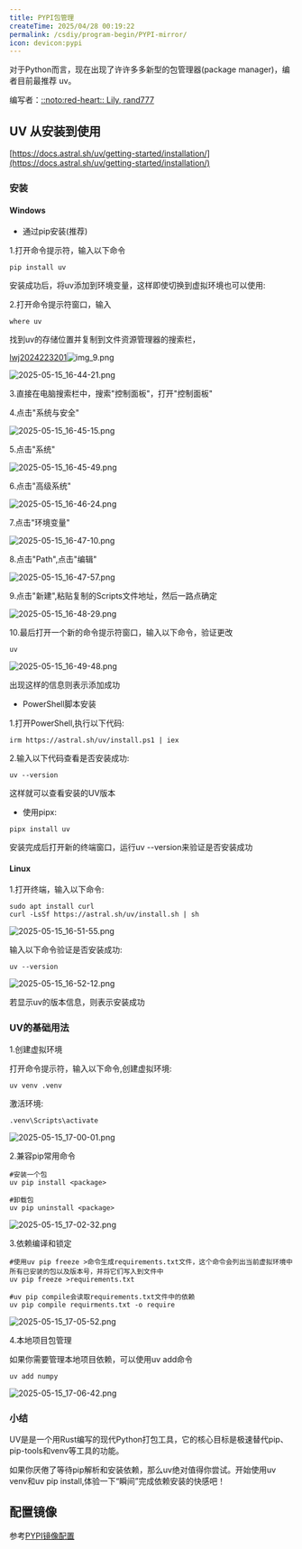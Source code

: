 ```yaml
---
title: PYPI包管理
createTime: 2025/04/28 00:19:22
permalink: /csdiy/program-begin/PYPI-mirror/
icon: devicon:pypi
---
```


对于Python而言，现在出现了许许多多新型的包管理器(package manager)，编者目前最推荐 uv。

编写者：[::noto:red-heart:: Lily, rand777  ](/friends/persons/)                        




## UV 从安装到使用

[https://docs.astral.sh/uv/getting-started/installation/](https://docs.astral.sh/uv/getting-started/installation/)
### 安装

#### Windows
* 通过pip安装(推荐)

1.打开命令提示符，输入以下命令

```shell
pip install uv
```
安装成功后，将uv添加到环境变量，这样即使切换到虚拟环境也可以使用:

2.打开命令提示符窗口，输入

```shell
where uv
```
找到uv的存储位置并复制到文件资源管理器的搜索栏，

[lwj2024223201](../../../../../../../../../java%E6%95%B0%E6%8D%AE%E5%AD%98%E6%94%BE/untitled2222222222/lwj2024223201)![img_9.png](img_9.png)

![2025-05-15_16-44-21.png](../../../../.vuepress/public/src/2025-05-15_16-44-21.png)

3.直接在电脑搜索栏中，搜索"控制面板"，打开"控制面板"

4.点击"系统与安全"

![2025-05-15_16-45-15.png](../../../../.vuepress/public/src/2025-05-15_16-45-15.png)

5.点击"系统"

![2025-05-15_16-45-49.png](../../../../.vuepress/public/src/2025-05-15_16-45-49.png)

6.点击"高级系统"

![2025-05-15_16-46-24.png](../../../../.vuepress/public/src/2025-05-15_16-46-24.png)

7.点击"环境变量"

![2025-05-15_16-47-10.png](../../../../.vuepress/public/src/2025-05-15_16-47-10.png)

8.点击"Path",点击"编辑"

![2025-05-15_16-47-57.png](../../../../.vuepress/public/src/2025-05-15_16-47-57.png)

9.点击"新建",粘贴复制的Scripts文件地址，然后一路点确定

![2025-05-15_16-48-29.png](../../../../.vuepress/public/src/2025-05-15_16-48-29.png)

10.最后打开一个新的命令提示符窗口，输入以下命令，验证更改

```shell
uv
```

![2025-05-15_16-49-48.png](../../../../.vuepress/public/src/2025-05-15_16-49-48.png)

出现这样的信息则表示添加成功

* PowerShell脚本安装

1.打开PowerShell,执行以下代码:

```shell
irm https://astral.sh/uv/install.ps1 | iex
```
2.输入以下代码查看是否安装成功:

```shell
uv --version
```

这样就可以查看安装的UV版本

* 使用pipx:

```shell
pipx install uv
```

安装完成后打开新的终端窗口，运行uv --version来验证是否安装成功

#### Linux 

1.打开终端，输入以下命令:

```shell
sudo apt install curl
curl -LsSf https://astral.sh/uv/install.sh | sh
```

![2025-05-15_16-51-55.png](../../../../.vuepress/public/src/2025-05-15_16-51-55.png)

输入以下命令验证是否安装成功:

```shell
uv --version
```
![2025-05-15_16-52-12.png](../../../../.vuepress/public/src/2025-05-15_16-52-12.png)

若显示uv的版本信息，则表示安装成功

### UV的基础用法

1.创建虚拟环境

打开命令提示符，输入以下命令,创建虚拟环境:

```shell
uv venv .venv
```

激活环境:
```shell
.venv\Scripts\activate
```
![2025-05-15_17-00-01.png](../../../../.vuepress/public/src/2025-05-15_17-00-01.png)

2.兼容pip常用命令

```shell
#安装一个包
uv pip install <package>
```

```shell
#卸载包
uv pip uninstall <package>
```

![2025-05-15_17-02-32.png](../../../../.vuepress/public/src/2025-05-15_17-02-32.png)

3.依赖编译和锁定

```shell
#使用uv pip freeze >命令生成requirements.txt文件，这个命令会列出当前虚拟环境中所有已安装的包以及版本号，并将它们写入到文件中
uv pip freeze >requirements.txt
```
```shell
#uv pip compile会读取requirements.txt文件中的依赖
uv pip compile requirments.txt -o require
```
![2025-05-15_17-05-52.png](../../../../.vuepress/public/src/2025-05-15_17-05-52.png)

4.本地项目包管理

如果你需要管理本地项目依赖，可以使用uv add命令

```shell
uv add numpy
```
![2025-05-15_17-06-42.png](../../../../.vuepress/public/src/2025-05-15_17-06-42.png)

### 小结

UV是是一个用Rust编写的现代Python打包工具，它的核心目标是极速替代pip、pip-tools和venv等工具的功能。

如果你厌倦了等待pip解析和安装依赖，那么uv绝对值得你尝试。开始使用uv venv和uv pip install,体验一下“瞬间”完成依赖安装的快感吧！


## 配置镜像

参考[PYPI镜像配置](/public-service/cqmu-mirror/wiki/#pypi)